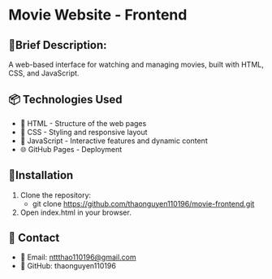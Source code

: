 # Movie Website - Frontend

## 🚀Brief Description:

A web-based interface for watching and managing movies, built with HTML, CSS, and JavaScript.

## 📦 Technologies Used

-   🚀 HTML - Structure of the web pages
-   🎨 CSS - Styling and responsive layout
-   🎠 JavaScript - Interactive features and dynamic content
-   🌐 GitHub Pages - Deployment

## 📌Installation

1. Clone the repository:
    - git clone https://github.com/thaonguyen110196/movie-frontend.git
2. Open index.html in your browser.

## 📧 Contact

-   📩 Email: nttthao110196@gmail.com
-   📌 GitHub: thaonguyen110196
